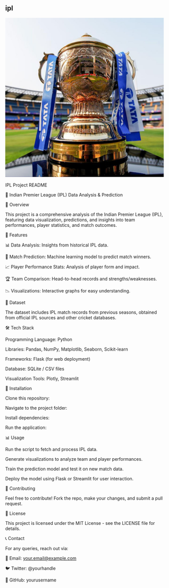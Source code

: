 ## ipl

![image alt](https://github.com/Sushil12345308/ipl/blob/main/TJA-Featured-Image-1.jpg?raw=true)

IPL Project README

🏏 Indian Premier League (IPL) Data Analysis & Prediction

📌 Overview

This project is a comprehensive analysis of the Indian Premier League (IPL), featuring data visualization, predictions, and insights into team performances, player statistics, and match outcomes.

🚀 Features

📊 Data Analysis: Insights from historical IPL data.

🔮 Match Prediction: Machine learning model to predict match winners.

📈 Player Performance Stats: Analysis of player form and impact.

🏆 Team Comparison: Head-to-head records and strengths/weaknesses.

📉 Visualizations: Interactive graphs for easy understanding.

📂 Dataset

The dataset includes IPL match records from previous seasons, obtained from official IPL sources and other cricket databases.

🛠️ Tech Stack

Programming Language: Python

Libraries: Pandas, NumPy, Matplotlib, Seaborn, Scikit-learn

Frameworks: Flask (for web deployment)

Database: SQLite / CSV files

Visualization Tools: Plotly, Streamlit

📌 Installation

Clone this repository:

Navigate to the project folder:

Install dependencies:

Run the application:

📊 Usage

Run the script to fetch and process IPL data.

Generate visualizations to analyze team and player performances.

Train the prediction model and test it on new match data.

Deploy the model using Flask or Streamlit for user interaction.

🤝 Contributing

Feel free to contribute! Fork the repo, make your changes, and submit a pull request.

📜 License

This project is licensed under the MIT License - see the LICENSE file for details.

📞 Contact

For any queries, reach out via:

📧 Email: your.email@example.com

🐦 Twitter: @yourhandle

📂 GitHub: yourusername

